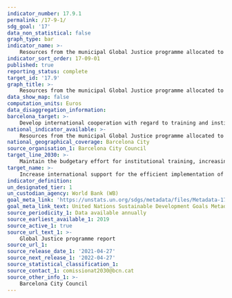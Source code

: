 ```yaml
---
indicator_number: 17.9.1
permalink: /17-9-1/
sdg_goal: '17'
data_non_statistical: false
graph_type: bar
indicator_name: >-
    Resources from the municipal Global Justice programme allocated to the institutional training of local authorities and civil society for the implementation of the SDGs
indicator_sort_order: 17-09-01
published: true
reporting_status: complete
target_id: '17.9'
graph_title: >-
    Resources from the municipal Global Justice programme allocated to the institutional training of local authorities and civil society for the implementation of the SDGs
data_show_map: false
computation_units: Euros
data_disaggregation_information: 
barcelona_target: >-
    Develop international cooperation with regard to training and institutional improvement for the introduction of the SDGs 
national_indicator_available: >-
    Resources from the municipal Global Justice programme allocated to the institutional training of local authorities and civil society for the implementation of the SDGs
national_geographical_coverage: Barcelona City
source_organisation_1: Barcelona City Council
target_line_2030: >-
    Maintain the budgetary effort for institutional training, increasing the coordination of projects with local authorities in order to generate instruments that create synergies for achieving the SDGs
target_name: >-
    Increase international support for the efficient implementation of training programmes, with specific objectives, for developing countries, in order to provide support for their national plans geared towards applying all the Sustainable Development Goals, by means of North-South, South-South and triangular cooperation, among others
indicator_definition:
un_designated_tier: 1
un_custodian_agency: World Bank (WB)
goal_meta_link: 'https://unstats.un.org/sdgs/metadata/files/Metadata-17-09-01.pdf'
goal_meta_link_text: United Nations Sustainable Development Goals Metadata (pdf 894kB)
source_periodicity_1: Data available annually
source_earliest_available_1: 2019
source_active_1: true
source_url_text_1: >-
    Global Justice programme report 
source_url_1:
source_release_date_1: '2021-04-27'
source_next_release_1: '2022-04-27'
source_statistical_classification_1: 
source_contact_1: comissionat2030@bcn.cat
source_other_info_1: >-
    Barcelona City Council
---
```

